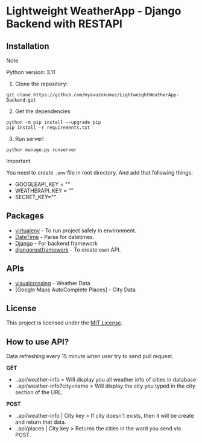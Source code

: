 # Lightweight WeatherApp - Django Backend with RESTAPI

## Installation

> [!NOTE]
> Python version: 3.11

1. Clone the repository:
```
git clone https://github.com/myavuzokumus/LightweightWeatherApp-Backend.git
```

2. Get the dependencies
```
python -m pip install --upgrade pip
pip install -r requirements.txt
```

3. Run server!
```
python manage.py runserver
```

> [!IMPORTANT]
> You need to create `.env` file in root directory. And add that following things:
> - GOOGLEAPI_KEY = ""
> - WEATHERAPI_KEY = ""
> - SECRET_KEY=""

## Packages

- [virtualenv](https://virtualenv.pypa.io/en/latest/) - To run project safely in environment.
- [DateTime](https://docs.python.org/3/library/datetime.html) - Parse for datetimes.
- [Django](https://www.djangoproject.com/) - For backend framework
- [djangorestframework](https://www.django-rest-framework.org/) - To create own API.

## APIs

- [visualcrossing](https://www.visualcrossing.com/weather/weather-data-services) - Weather Data
- [Google Maps AutoComplete Places] - City Data

## License

This project is licensed under the [MIT License](/LICENSE).

## How to use API?

Data refreshing every 15 minute when user try to send pull request.

**GET**
- ..api/weather-info  > Will display you all weather info of cities in database
- ..api/weather-info?city=name > Will display the city you typed in the city section of the URL.

**POST**
- ..api/weather-info | City key > If city doesn't exists, then it will be create and return that data.
- ..api/places | City key > Returns the cities in the word you send via POST.
